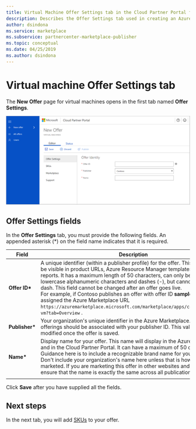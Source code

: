```yaml
---
title: Virtual Machine Offer Settings tab in the Cloud Partner Portal for Azure Marketplace 
description: Describes the Offer Settings tab used in creating an Azure Marketplace VM offer.
author: dsindona
ms.service: marketplace
ms.subservice: partnercenter-marketplace-publisher
ms.topic: conceptual
ms.date: 04/25/2019
ms.author: dsindona
---
```


# Virtual machine Offer Settings tab

The **New Offer** page for virtual machines opens in the first tab named **Offer Settings**.  

![New Offer page for virtual machines](./media/publishvm_004.png)


## Offer Settings fields

In the **Offer Settings** tab, you must provide the following fields.  An appended asterisk (*) on the field name indicates that it is required. 

|  **Field**       |     **Description**                                                          |
|  ---------       |     ---------------                                                          |
| **Offer ID\***   | A unique identifier (within a publisher profile) for the offer. This identifier will be visible in product URLs, Azure Resource Manager templates, and billing reports. It has a maximum length of 50 characters, can only be composed of lowercase alphanumeric characters and dashes (-), but cannot end in a dash. This field cannot be changed after an offer goes live. <br> For example, if Contoso publishes an offer with offer ID **sample-vm**, it is assigned the Azure Marketplace URL `https://azuremarketplace.microsoft.com/marketplace/apps/contoso.sample-vm?tab=Overview` . |
| **Publisher\***  | Your organization's unique identifier in the Azure Marketplace. All your offerings should be associated with your publisher ID. This value cannot be modified once the offer is saved. |
| **Name\***       | Display name for your offer. This name will display in the Azure Marketplace and in the Cloud Partner Portal. It can have a maximum of 50 characters. Guidance here is to include a recognizable brand name for your product. Don't include your organization's name here unless that is how it is marketed. If you are marketing this offer in other websites and publications, ensure that the name is exactly the same across all publications. |
|   |   |
 
Click **Save** after you have supplied all the fields. 


## Next steps

In the next tab, you will add [SKUs](./cpp-skus-tab.md) to your offer.
